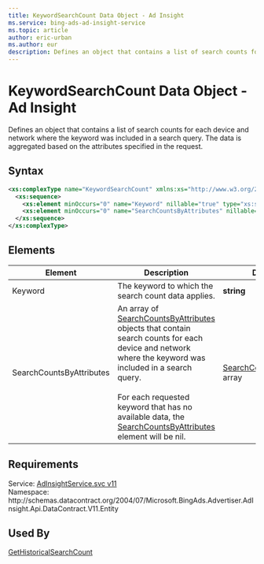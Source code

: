 ```yaml
---
title: KeywordSearchCount Data Object - Ad Insight
ms.service: bing-ads-ad-insight-service
ms.topic: article
author: eric-urban
ms.author: eur
description: Defines an object that contains a list of search counts for each device and network where the keyword was included in a search query.
---
```

# KeywordSearchCount Data Object - Ad Insight
Defines an object that contains a list of search counts for each device and network where the keyword was included in a search query. The data is aggregated based on the attributes specified in the request.

## Syntax
```xml
<xs:complexType name="KeywordSearchCount" xmlns:xs="http://www.w3.org/2001/XMLSchema">
  <xs:sequence>
    <xs:element minOccurs="0" name="Keyword" nillable="true" type="xs:string" />
    <xs:element minOccurs="0" name="SearchCountsByAttributes" nillable="true" type="tns:ArrayOfSearchCountsByAttributes" />
  </xs:sequence>
</xs:complexType>
```

## <a name="elements"></a>Elements


|Element|Description|Data Type|
|-----------|---------------|-------------|
|<a name="keyword"></a>Keyword|The keyword to which the search count data applies.|**string**|
|<a name="searchcountsbyattributes"></a>SearchCountsByAttributes|An array of [SearchCountsByAttributes](searchcountsbyattributes.md) objects that contain search counts for each device and network where the keyword was included in a search query.<br /><br />For each requested keyword that has no available data, the [SearchCountsByAttributes](searchcountsbyattributes.md) element will be nil.|[SearchCountsByAttributes](searchcountsbyattributes.md) array|

## Requirements
Service: [AdInsightService.svc v11](https://adinsight.api.bingads.microsoft.com/Api/Advertiser/AdInsight/v11/AdInsightService.svc)  
Namespace: http\://schemas.datacontract.org/2004/07/Microsoft.BingAds.Advertiser.AdInsight.Api.DataContract.V11.Entity  

## Used By
[GetHistoricalSearchCount](gethistoricalsearchcount.md)  
